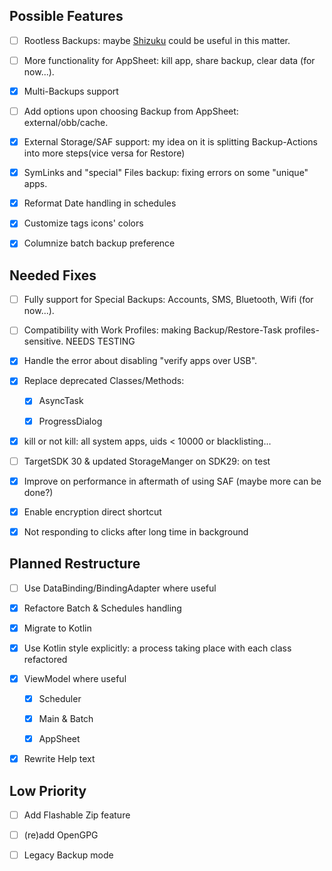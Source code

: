 ## Possible Features

- [ ] Rootless Backups: maybe [Shizuku](https://github.com/RikkaApps/Shizuku) could be useful in this matter.

- [ ] More functionality for AppSheet: kill app, share backup, clear data (for now...).

- [x] Multi-Backups support

- [ ] Add options upon choosing Backup from AppSheet: external/obb/cache.

- [x] External Storage/SAF support: my idea on it is splitting Backup-Actions into more steps(vice versa for Restore)

- [x] SymLinks and "special" Files backup: fixing errors on some "unique" apps.

- [x] Reformat Date handling in schedules

- [x] Customize tags icons' colors

- [x] Columnize batch backup preference

## Needed Fixes

- [ ] Fully support for Special Backups: Accounts, SMS, Bluetooth, Wifi (for now...).

- [ ] Compatibility with Work Profiles: making Backup/Restore-Task profiles-sensitive. NEEDS TESTING

- [x] Handle the error about disabling "verify apps over USB".

- [x] Replace deprecated Classes/Methods:
  
  - [x] AsyncTask

  - [x] ProgressDialog

- [x] kill or not kill: all system apps, uids < 10000 or blacklisting...

- [ ] TargetSDK 30 & updated StorageManger on SDK29: on test

- [x] Improve on performance in aftermath of using SAF (maybe more can be done?)

- [x] Enable encryption direct shortcut

- [x] Not responding to clicks after long time in background

## Planned Restructure

- [ ] Use DataBinding/BindingAdapter where useful

- [x] Refactore Batch & Schedules handling

- [x] Migrate to Kotlin

- [x] Use Kotlin style explicitly: a process taking place with each class refactored

- [x] ViewModel where useful
  
  - [x] Scheduler
  
  - [x] Main & Batch
  
  - [x] AppSheet

- [x] Rewrite Help text

## Low Priority

- [ ] Add Flashable Zip feature

- [ ] (re)add OpenGPG

- [ ] Legacy Backup mode
